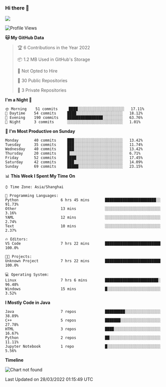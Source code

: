 ### Hi there 👋

<!--
**zhou-ning/zhou-ning** is a ✨ _special_ ✨ repository because its `README.md` (this file) appears on your GitHub profile.

Here are some ideas to get you started:

- 🔭 I’m currently working on ...
- 🌱 I’m currently learning ...
- 👯 I’m looking to collaborate on ...
- 🤔 I’m looking for help with ...
- 💬 Ask me about ...
- 📫 How to reach me: ...
- 😄 Pronouns: ...
- ⚡ Fun fact: ...
-->
![](https://github-readme-stats.vercel.app/api?username=zhou-ning)

<!--START_SECTION:waka-->
![Profile Views](http://img.shields.io/badge/Profile%20Views-4-blue)

**🐱 My GitHub Data** 

> 🏆 6 Contributions in the Year 2022
 > 
> 📦 1.2 MB Used in GitHub's Storage 
 > 
> 🚫 Not Opted to Hire
 > 
> 📜 30 Public Repositories 
 > 
> 🔑 3 Private Repositories  
 > 
**I'm a Night 🦉** 

```text
🌞 Morning    51 commits     ████░░░░░░░░░░░░░░░░░░░░░   17.11% 
🌆 Daytime    54 commits     ████░░░░░░░░░░░░░░░░░░░░░   18.12% 
🌃 Evening    190 commits    ████████████████░░░░░░░░░   63.76% 
🌙 Night      3 commits      ░░░░░░░░░░░░░░░░░░░░░░░░░   1.01%

```
📅 **I'm Most Productive on Sunday** 

```text
Monday       40 commits     ███░░░░░░░░░░░░░░░░░░░░░░   13.42% 
Tuesday      35 commits     ███░░░░░░░░░░░░░░░░░░░░░░   11.74% 
Wednesday    40 commits     ███░░░░░░░░░░░░░░░░░░░░░░   13.42% 
Thursday     20 commits     █░░░░░░░░░░░░░░░░░░░░░░░░   6.71% 
Friday       52 commits     ████░░░░░░░░░░░░░░░░░░░░░   17.45% 
Saturday     42 commits     ███░░░░░░░░░░░░░░░░░░░░░░   14.09% 
Sunday       69 commits     █████░░░░░░░░░░░░░░░░░░░░   23.15%

```


📊 **This Week I Spent My Time On** 

```text
⌚︎ Time Zone: Asia/Shanghai

💬 Programming Languages: 
Python                   6 hrs 45 mins       ███████████████████████░░   91.73% 
Other                    13 mins             ░░░░░░░░░░░░░░░░░░░░░░░░░   3.16% 
YAML                     12 mins             ░░░░░░░░░░░░░░░░░░░░░░░░░   2.74% 
Text                     10 mins             ░░░░░░░░░░░░░░░░░░░░░░░░░   2.37%

🔥 Editors: 
VS Code                  7 hrs 22 mins       █████████████████████████   100.0%

🐱‍💻 Projects: 
Unknown Project          7 hrs 22 mins       █████████████████████████   100.0%

💻 Operating System: 
Linux                    7 hrs 6 mins        ████████████████████████░   96.48% 
Windows                  15 mins             █░░░░░░░░░░░░░░░░░░░░░░░░   3.52%

```

**I Mostly Code in Java** 

```text
Java                     7 repos             █████████░░░░░░░░░░░░░░░░   38.89% 
C++                      5 repos             ███████░░░░░░░░░░░░░░░░░░   27.78% 
HTML                     3 repos             ████░░░░░░░░░░░░░░░░░░░░░   16.67% 
Python                   2 repos             ██░░░░░░░░░░░░░░░░░░░░░░░   11.11% 
Jupyter Notebook         1 repo              █░░░░░░░░░░░░░░░░░░░░░░░░   5.56%

```


**Timeline**

![Chart not found](https://raw.githubusercontent.com/zhou-ning/zhou-ning/main/charts/bar_graph.png) 


 Last Updated on 28/03/2022 01:15:49 UTC
<!--END_SECTION:waka-->
